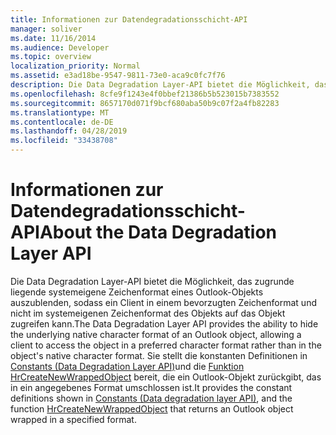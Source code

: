 ```yaml
---
title: Informationen zur Datendegradationsschicht-API
manager: soliver
ms.date: 11/16/2014
ms.audience: Developer
ms.topic: overview
localization_priority: Normal
ms.assetid: e3ad18be-9547-9811-73e0-aca9c0fc7f76
description: Die Data Degradation Layer-API bietet die Möglichkeit, das zugrunde liegende systemeigene Zeichenformat eines Outlook-Objekts auszublenden, sodass ein Client in einem bevorzugten Zeichenformat und nicht im systemeigenen Zeichenformat des Objekts auf das Objekt zugreifen kann.
ms.openlocfilehash: 8cfe9f1243e4f0bbef21386b5b523015b7383552
ms.sourcegitcommit: 8657170d071f9bcf680aba50b9c07f2a4fb82283
ms.translationtype: MT
ms.contentlocale: de-DE
ms.lasthandoff: 04/28/2019
ms.locfileid: "33438708"
---
```

# <a name="about-the-data-degradation-layer-api"></a><span data-ttu-id="e3fa1-103">Informationen zur Datendegradationsschicht-API</span><span class="sxs-lookup"><span data-stu-id="e3fa1-103">About the Data Degradation Layer API</span></span>

<span data-ttu-id="e3fa1-104">Die Data Degradation Layer-API bietet die Möglichkeit, das zugrunde liegende systemeigene Zeichenformat eines Outlook-Objekts auszublenden, sodass ein Client in einem bevorzugten Zeichenformat und nicht im systemeigenen Zeichenformat des Objekts auf das Objekt zugreifen kann.</span><span class="sxs-lookup"><span data-stu-id="e3fa1-104">The Data Degradation Layer API provides the ability to hide the underlying native character format of an Outlook object, allowing a client to access the object in a preferred character format rather than in the object's native character format.</span></span> <span data-ttu-id="e3fa1-105">Sie stellt die konstanten Definitionen in [Constants (Data Degradation Layer API)](constants-data-degradation-layer-api.md)und die [Funktion HrCreateNewWrappedObject](hrcreatenewwrappedobject.md) bereit, die ein Outlook-Objekt zurückgibt, das in ein angegebenes Format umschlossen ist.</span><span class="sxs-lookup"><span data-stu-id="e3fa1-105">It provides the constant definitions shown in [Constants (Data degradation layer API)](constants-data-degradation-layer-api.md), and the function [HrCreateNewWrappedObject](hrcreatenewwrappedobject.md) that returns an Outlook object wrapped in a specified format.</span></span> 
  

